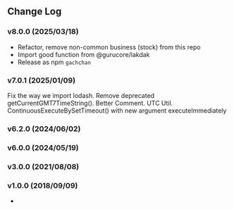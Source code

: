 ## Change Log

### v8.0.0 (2025/03/18)

- Refactor, remove non-common business (stock) from this repo
- Import good function from @gurucore/lakdak
- Release as npm `gachchan`

### v7.0.1 (2025/01/09)

Fix the way we import lodash. Remove deprecated getCurrentGMT7TimeString(). Better Comment. UTC Util. ContinuousExecuteBySetTimeout() with new argument executeImmediately

### v6.2.0 (2024/06/02)

### v6.0.0 (2024/05/19)

### v3.0.0 (2021/08/08)

### v1.0.0 (2018/09/09)

-
